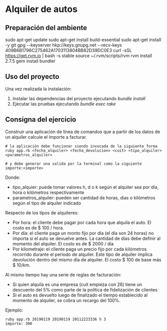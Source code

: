 Alquiler de autos
===========================


## Preparación del ambiente

sudo apt-get update
sudo apt-get install build-essential
sudo apt-get install -y git
gpg --keyserver hkp://keys.gnupg.net --recv-keys 409B6B1796C275462A1703113804BB82D39DC0E3
curl -sSL https://get.rvm.io | bash -s stable
source ~/.rvm/scripts/rvm
rvm install 2.7.5
gem install bundler

## Uso del proyecto

Una vez realizada la instalación:

1. Instalar las dependencias del proyecto ejecutando _bundle install_
2. Ejecutar las pruebas ejecutando _bundle exec rake_

## Consigna del ejercicio

Construir una aplicación de línea de comandos que a partir de los datos de un alquiler calcule el importe a facturar.

    # la aplicación debe funcionar siendo invocada de la siguiente forma
    ruby app.rb <fecha_alquiler> <fecha_devolucion> <cuit> <tipo_alquiler> <parametros_alquiler>
   
    # y debe generar una salida por la terminal como la siguiente
    importe:<importe>

Donde:
- tipo_alquier: puede tomar valores h, d o k según el alquiler sea por día, hora o kilómetros respectivamente 
- parametros_alquiler: pueden ser cantidad de horas, dias o kilómetros según el tipo de alquiler indicado

Respecto de los tipos de alquileres:

- Por hora: el cliente debe pagar por cada hora que alquila el auto. El costo es de $ 100 / hora.
- Por día: el cliente paga un monto fijo por día (el día son 24 horas) no importa si el auto se devuelve antes. La cantidad de días debe definir al momento del alquiler. El costo es de $ 2000 / día
- Por kilometraje: el cliente paga un precio fijo por cada kilómetros recorrido durante el período de alquiler. Este tipo de alquiler implica devolución dentro del mismo día de alquiler. El costo $ 100 de base más $ 10/km.

Al mismo tiempo hay una serie de reglas de facturación:

- Si quien alquila es una empresa (cuit empieza con 26) tiene un descuento del 5% como parte de la política de fidelización de clientes
- Si el auto es devuelto luego de finalizado el tiempo establecido al momento de alquiler, se cobra un recargo del 100%.

Ejemplo:

    ruby app.rb 20190119 20190119 20112223336 h 3
    importe: 300
